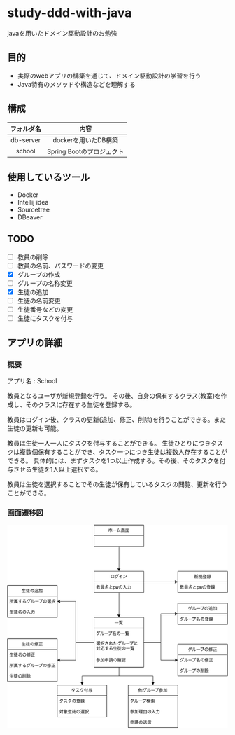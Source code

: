 # study-ddd-with-java
javaを用いたドメイン駆動設計のお勉強

## 目的

- 実際のwebアプリの構築を通じて、ドメイン駆動設計の学習を行う
- Java特有のメソッドや構造などを理解する

## 構成

|フォルダ名|内容|
| :--: | :--: |
| db-server | dockerを用いたDB構築 |
| school | Spring Bootのプロジェクト |

## 使用しているツール

- Docker
- Intellij idea
- Sourcetree
- DBeaver

## TODO

- [ ] 教員の削除
- [ ] 教員の名前、パスワードの変更
- [x] グループの作成
- [ ] グループの名称変更
- [x] 生徒の追加
- [ ] 生徒の名前変更
- [ ] 生徒番号などの変更
- [ ] 生徒にタスクを付与

## アプリの詳細

### 概要

アプリ名 : School

教員となるユーザが新規登録を行う。
その後、自身の保有するクラス(教室)を作成し、そのクラスに存在する生徒を登録する。

教員はログイン後、クラスの更新(追加、修正、削除)を行うことができる。また生徒の更新も可能。

教員は生徒一人一人にタスクを付与することができる。
生徒ひとりにつきタスクは複数個保有することができ、タスク一つにつき生徒は複数人存在することができる。
具体的には、まずタスクを1つ以上作成する。その後、そのタスクを付与させる生徒を1人以上選択する。

教員は生徒を選択することでその生徒が保有しているタスクの閲覧、更新を行うことができる。

### 画面遷移図

<img src="img/画面遷移図.png">
